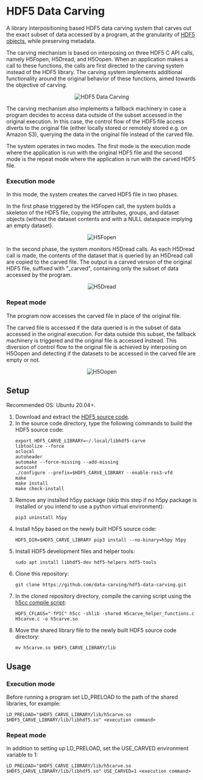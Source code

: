 # HDF5 Data Carving

A library interpositioning based HDF5 data carving system that carves out the exact subset of data accessed by a program, at the granularity of [HDF5 objects](https://docs.hdfgroup.org/hdf5/develop/group___h5_o.html), while preserving metadata.

The carving mechanism is based on interposing on three HDF5 C API calls, namely H5Fopen, H5Dread, and H5Oopen. When an application makes a call to these functions, the calls are first directed to the carving system instead of the HDF5 library. The carving system implements additional functionality around the original behavior of these functions, aimed towards the objective of carving.

<p align="center">
<img alt="HDF5 Data Carving" src="https://github.com/raffayatiq/hdf5-data-carving/assets/58357644/2b66fff0-c0a4-43a4-8355-8864e00e2333">
</p>

The carving mechanism also implements a fallback machinery in case a program decides to access data outside of the subset accessed in the original execution. In this case, the control flow of the HDF5 file access diverts to the original file (either locally stored or remotely stored e.g. on Amazon S3), querying the data in the original file instead of the carved file.

The system operates in two modes. The first mode is the execution mode where the application is run with the original HDF5 file and the second mode is the repeat mode where the application is run with the carved HDF5 file.

### Execution mode

   In this mode, the system creates the carved HDF5 file in two phases.

   In the first phase triggered by the H5Fopen call, the system builds a skeleton of the HDF5 file, copying the attributes, groups, and dataset objects (without the dataset contents and with a NULL dataspace implying an empty dataset).
   
   <p align="center">
   <img alt="H5Fopen" src="https://github.com/raffayatiq/hdf5-data-carving/assets/58357644/5b644e40-b1ab-4bbc-a0d2-822c76c3d480">
   </p>

   In the second phase, the system monitors H5Dread calls. As each H5Dread call is made, the contents of the dataset that is queried by an H5Dread call are copied to the carved file. The output is a carved version of the original HDF5 file, suffixed with "_carved", containing only the subset of data accessed by the program.
   
   <p align="center">
   <img alt="H5Dread" src="https://github.com/raffayatiq/hdf5-data-carving/assets/58357644/6a233928-d327-4ef1-bd17-c7eda3dca9a2">
   </p>

### Repeat mode

   The program now accesses the carved file in place of the original file.

   The carved file is accessed if the data queried is in the subset of data accessed in the original execution. For data outside this subset, the fallback machinery is triggered and the original file is accessed instead. This diversion of control flow to the original file is achieved by interposing on H5Oopen and detecting if the datasets to be accessed in the carved file are empty or not.
   
   <p align="center">
   <img alt="H5Oopen" src="https://github.com/raffayatiq/hdf5-data-carving/assets/58357644/d597461e-c840-4fa0-bbb6-3e87b2ed52c6">
   </p>

## Setup
Recommended OS: Ubuntu 20.04+.

1. Download and extract the [HDF5 source code](https://www.hdfgroup.org/downloads/hdf5/source-code/).
2. In the source code directory, type the following commands to build the HDF5 source code:
   ```
   export HDF5_CARVE_LIBRARY=~/.local/libhdf5-carve
   libtoolize --force
   aclocal
   autoheader
   automake --force-missing --add-missing
   autoconf
   ./configure --prefix=$HDF5_CARVE_LIBRARY --enable-ros3-vfd
   make
   make install
   make check-install
   ```
3. Remove any installed h5py package (skip this step if no h5py package is installed or you intend to use a python virtual environment):
   ```
   pip3 uninstall h5py
   ```
6. Install h5py based on the newly built HDF5 source code:
   ```
   HDF5_DIR=$HDF5_CARVE_LIBRARY pip3 install --no-binary=h5py h5py
   ```
7. Install HDF5 development files and helper tools:
   ```
   sudo apt install libhdf5-dev hdf5-helpers hdf5-tools
   ```
8. Clone this repository:
   ```
   git clone https://github.com/data-carving/hdf5-data-carving.git
   ``` 
9. In the cloned repository directory, compile the carving script using the [h5cc compile script](https://docs.hdfgroup.org/archive/support/HDF5/Tutor/compile.html):
   ```
   HDF5_CFLAGS="-fPIC" h5cc -shlib -shared H5carve_helper_functions.c H5carve.c -o h5carve.so
   ```
10. Move the shared library file to the newly built HDF5 source code directory:
    ```
    mv h5carve.so $HDF5_CARVE_LIBRARY/lib
    ```
    
## Usage

### Execution mode
Before running a program set LD_PRELOAD to the path of the shared libraries, for example:
```
LD_PRELOAD="$HDF5_CARVE_LIBRARY/lib/h5carve.so $HDF5_CARVE_LIBRARY/lib/libhdf5.so" <execution command>
```

### Repeat mode
In addition to setting up LD_PRELOAD, set the USE_CARVED environment variable to 1:
```
LD_PRELOAD="$HDF5_CARVE_LIBRARY/lib/h5carve.so $HDF5_CARVE_LIBRARY/lib/libhdf5.so" USE_CARVED=1 <execution command>
```
